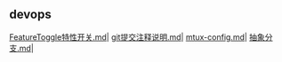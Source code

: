 ## devops  
[FeatureToggle特性开关.md](./FeatureToggle特性开关.md)|
[git提交注释说明.md](./git提交注释说明.md)|
[mtux-config.md](./mtux-config.md)|
[抽象分支.md](./抽象分支.md)|
